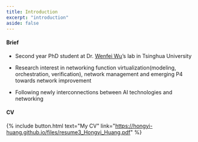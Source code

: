 ```yaml
---
title: Introduction
excerpt: "introduction"
aside: false
---
```


#### Brief

* Second year PhD student at Dr. [Wenfei Wu](https://wenfei-wu.github.io)’s lab in Tsinghua University

* Research interest in networking function virtualization(modeling, orchestration, verification), network management and emerging P4 towards network improvement

* Following newly interconnections between AI technologies and networking 

#### CV

{% include button.html text="My CV" link="https://hongyi-huang.github.io/files/resume3_Hongyi_Huang.pdf" %}

